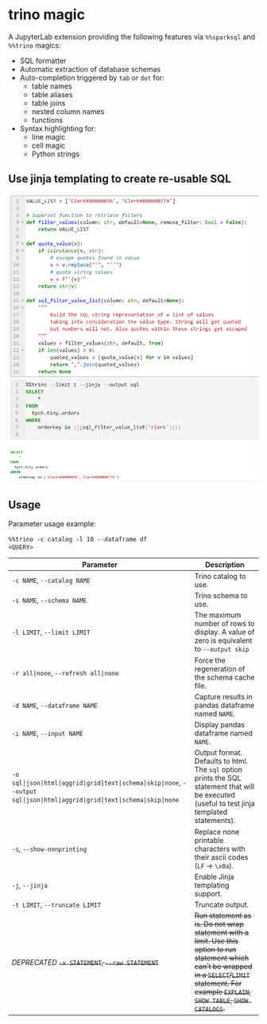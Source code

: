 # trino magic

A JupyterLab extension providing the following features via `%%sparksql` and `%%trino` magics:

- SQL formatter
- Automatic extraction of database schemas
- Auto-completion triggered by `tab` or `dot` for:
    - table names
    - table aliases
    - table joins
    - nested column names
    - functions
- Syntax highlighting for:
    - line magic
    - cell magic
    - Python strings

## Use jinja templating to create re-usable SQL
![](img/jinja.png)


## Usage
Parameter usage example:
```
%%trino -c catalog -l 10 --dataframe df
<QUERY>
```

|Parameter|Description|
|---|---|
|`-c NAME`, `--catalog NAME`|Trino catalog to use.|
|`-s NAME`, `--schema NAME`|Trino schema to use.|
|`-l LIMIT`, `--limit LIMIT`|The maximum number of rows to display. A value of zero is equivalent to `--output skip`|
|`-r all\|none`, `--refresh all\|none`|Force the regeneration of the schema cache file.|
|`-d NAME`, `--dataframe NAME`|Capture results in pandas dataframe named `NAME`.|
|`-i NAME`, `--input NAME`|Display pandas dataframe named `NAME`.|
|`-o sql\|json\|html\|aggrid\|grid\|text\|schema\|skip\|none`, `--output sql\|json\|html\|aggrid\|grid\|text\|schema\|skip\|none`|Output format. Defaults to html. The `sql` option prints the SQL statement that will be executed (useful to test jinja templated statements).|
|`-s`, `--show-nonprinting`|Replace none printable characters with their ascii codes (`LF` -> `\x0a`).|
|`-j`, `--jinja`|Enable Jinja templating support.|
|`-t LIMIT`, `--truncate LIMIT`|Truncate output.|
|*DEPRECATED* ~~`-x STATEMENT`, `--raw STATEMENT`~~|~~Run statement as is. Do not wrap statement with a limit. Use this option to run statement which can't be wrapped in a `SELECT`/`LIMIT` statement. For example `EXPLAIN`, `SHOW TABLE`, `SHOW CATALOGS`.~~|
